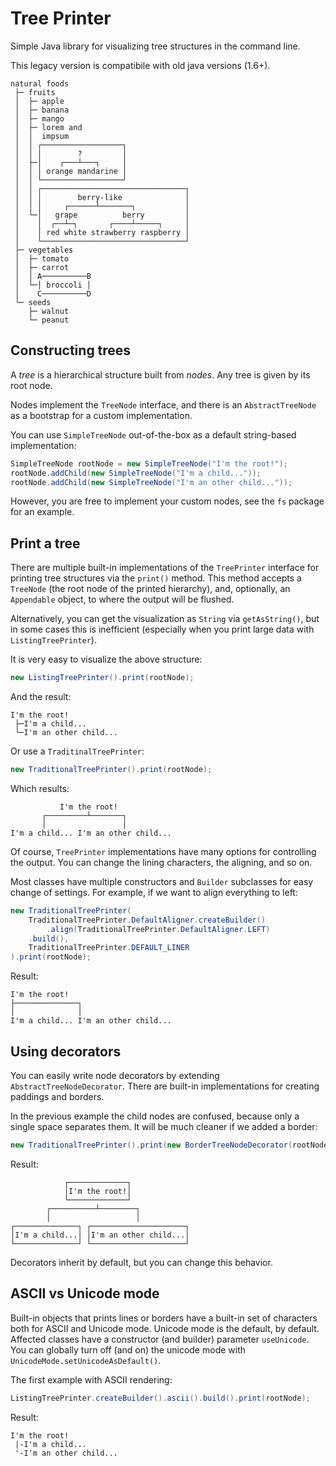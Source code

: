 # Tree Printer

Simple Java library for visualizing tree structures in the command line.

This legacy version is compatibile with old java versions (1.6+).

```
natural foods
 ├─ fruits
 │  ├─ apple
 │  ├─ banana
 │  ├─ mango
 │  ├─ lorem and
 │  │  impsum
 │  │ ┌──────────────────┐
 │  │ │        ?         │
 │  ├─│    ┌───┴───┐     │
 │  │ │ orange mandarine │
 │  │ └──────────────────┘
 │  │ ┌────────────────────────────────┐
 │  │ │        berry-like              │
 │  │ │     ┌──────┴───────┐           │
 │  └─│   grape          berry         │
 │    │  ┌──┴─┐       ┌────┴─────┐     │
 │    │ red white strawberry raspberry │
 │    └────────────────────────────────┘
 ├─ vegetables
 │  ├─ tomato
 │  ├─ carrot
 │  │ A──────────B
 │  └─│ broccoli │
 │    C──────────D
 └─ seeds
    ├─ walnut
    └─ peanut
```

## Constructing trees

A *tree* is a hierarchical structure built from *nodes*. Any tree is given by its root node.

Nodes implement the `TreeNode` interface, and there is an `AbstractTreeNode` as a bootstrap for a custom implementation.

You can use `SimpleTreeNode` out-of-the-box as a default string-based implementation:

```java
SimpleTreeNode rootNode = new SimpleTreeNode("I'm the root!");
rootNode.addChild(new SimpleTreeNode("I'm a child..."));
rootNode.addChild(new SimpleTreeNode("I'm an other child..."));
```

However, you are free to implement your custom nodes, see the `fs` package for an example.

## Print a tree

There are multiple built-in implementations of the `TreePrinter` interface for printing tree structures via the `print()` method. This method accepts a `TreeNode` (the root node of the printed hierarchy), and, optionally, an `Appendable` object, to where the output will be flushed.

Alternatively, you can get the visualization as `String` via `getAsString()`, but in some cases this is inefficient (especially when you print large data with `ListingTreePrinter`).

It is very easy to visualize the above structure:

```java
new ListingTreePrinter().print(rootNode);
```

And the result:

```
I'm the root!
 ├─I'm a child...
 └─I'm an other child...
```

Or use a `TraditinalTreePrinter`:

```java
new TraditionalTreePrinter().print(rootNode);
```

Which results:

```
           I'm the root!
       ┌─────────┴───────┐
       │                 │
I'm a child... I'm an other child...
```

Of course, `TreePrinter` implementations have many options for controlling the output. You can change the lining characters, the aligning, and so on.

Most classes have multiple constructors and `Builder` subclasses for easy change of settings. For example, if we want to align everything to left:

```java
new TraditionalTreePrinter(
    TraditionalTreePrinter.DefaultAligner.createBuilder()
        .align(TraditionalTreePrinter.DefaultAligner.LEFT)
    .build(),
    TraditionalTreePrinter.DEFAULT_LINER
).print(rootNode);
```

Result:

```
I'm the root!
├──────────────┐
│              │
I'm a child... I'm an other child...
```

## Using decorators

You can easily write node decorators by extending `AbstractTreeNodeDecorator`. There are built-in implementations for creating paddings and borders.

In the previous example the child nodes are confused, because only a single space separates them. It will be much cleaner if we added a border:

```java
new TraditionalTreePrinter().print(new BorderTreeNodeDecorator(rootNode));
```

Result:

```
            ┌─────────────┐
            │I'm the root!│
            └─────────────┘
        ┌──────────┴────────┐
        │                   │
┌──────────────┐ ┌─────────────────────┐
│I'm a child...│ │I'm an other child...│
└──────────────┘ └─────────────────────┘
```

Decorators inherit by default, but you can change this behavior.

## ASCII vs Unicode mode

Built-in objects that prints lines or borders have a built-in set of characters both for ASCII and Unicode mode. Unicode mode is the default, by default. Affected classes have a constructor (and builder) parameter `useUnicode`. You can globally turn off (and on) the unicode mode with `UnicodeMode.setUnicodeAsDefault()`.

The first example with ASCII rendering:

```java
ListingTreePrinter.createBuilder().ascii().build().print(rootNode);
```

Result:

```
I'm the root!
 |-I'm a child...
 '-I'm an other child...
 ```
